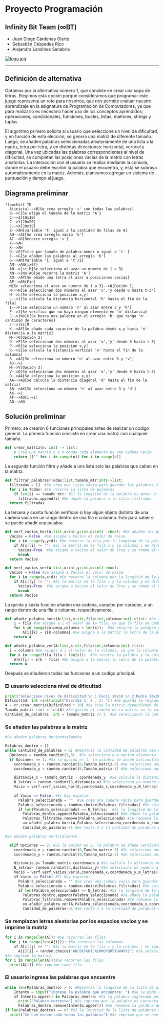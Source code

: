 # Proyecto Programación
## **Infinity Bit Team (∞BT)**
* Juan Diego Cárdenas Olarte
* Sebastián Céspedes Rico
* Alejandra Landines Sanabria

[![logo.jpg](https://i.postimg.cc/pdcVKPsT/logo.jpg)](https://postimg.cc/JyJWLCVV)

-------------
## Definición de alternativa
Optamos por la alternativa número 1, que consiste en crear una sopa de letras. Elegimos esta opción porque consideramos que programar este juego representa un reto para nosotros, que nos permite evaluar nuestro aprendizaje en la asignatura de Programación de Computadores, ya que para realizarlo es necesario hacer uso de los conceptos aprendidos; operaciones, condicionales, funciones, bucles, listas, matrices, strings y tuplas. 

El algoritmo primero solicita al usuario que seleccione un nivel de dificultad, y en función de esta elección, se genera una matriz de diferente tamaño. Luego, se añaden palabras seleccionadas aleatoriamente de una lista a la matriz, letra por letra, y en distintas direcciones: horizontal, vertical y diagonal. Una vez ubicadas las palabras correspondientes al nivel de dificultad, se completan las posiciones vacías de la matriz con letras aleatorias. La interacción con el usuario se realiza mediante la consola, donde el usuario debe escribir la palabra que encuentra, y, esta se subraya automáticamente en la matriz. Además, planeamos agregar un sistema de puntuación y tiempo al juego.

## Diagrama preliminar
```mermaid
flowchart TD
  A(inicio)-->B[Se crea arreglo 's' con todas las palabras]
  B-->C{Se elige el tamaño de la matriz 'A'}
  C-->Z[10x10]
  C-->Y[20x20]
  C-->X[30x30]
  Z-->AH[variable 't' igual a la cantidad de filas de A]
  AH-->AI[Se crea arreglo vacio 'b']
  AI-->D[Recorre arreglo 's']
  Y-->AH
  X-->AH
  D-->E[Fitra por tamaño de palabra menor o igual a 't' ]
  E-->G[Se añaden las palabras al arreglo 'b'] 
  G-->AM[Variable 'i' igual a 't'/2]
  AM-->AN{i>0?}
  AN-->|si|M{Se selecciona al azar un numero de 1 a 3}
  AN-->|No|AO[Se recorre la matriz 'A']
  AO-->AP[Se añade una letra al azar a posiciones vacias]
  AP-->AR(Fin)
  M{Se selecciona al azar un numero de 1 a 3}-->N[Opción 1]
  N-->H[Se seleccionan dos números al azar 'x','y desde 0 hasta t-3']
  H-->L[Se selecciona la posicion x,y]
  L-->I[Se calcula la distancia horizontal 'h' hasta el fin de la fila]
  I-->F[Se selecciona un número 'n' al azar entre 3 y 'h']
  F-->J{Se verifica que no haya ningun elemento en 'n' distancia}
  J-->|No|K[Se busca una palabra en el arreglo 'b' que tenga 'n' cantidad de caracteres]
  J-->|Si|M
  K-->AF[Se añade cada caracter de la palabra desde x,y hasta 'n' distancia a la matriz]
  M-->O[Opción 2]
  O-->P[Se seleccionan dos números al azar 'x','y' desde 0 hasta t-3]
  P-->R[Se selecciona la posicion x,y]
  R-->S[Se calcula la distancia vertical 'v' hasta el fin de la columna]
  S-->AJ[Se selecciona un número 'n' al azar entre 3 y 'v']
  AJ-->J
  M-->V[Opción 3]
  V-->Q[Se seleccionan dos números al azar 'x','y' desde 0 hasta t-3]
  Q-->AA[Se selecciona la posicion x,y]
  AA-->AB[Se calcula la distancia diagonal 'd' hasta el fin de la matriz]
  AB-->AK[Se selecciona un número 'n' al azar entre 3 y 'd']
  AK-->J
  AF-->AQ[i-=1]
  AQ-->AN 
```

## Solución preliminar
Primero, se crearon 6 funciones principales antes de realizar un codigo general. La primera función consiste en crear una matriz con cualquier tamaño.
```python
def crear_matriz(n: int) -> list:
    # Crea una matriz n x n donde cada elemento es una cadena vacía
    return [["" for i in range(n)] for i in range(n)]
```
La segunda función filtra y añade a una lista solo las palabras que caben en la matriz.
```python
def filtrar_palabras(Todas:list,tamaño_mtr:int)->list: 
  filtradas = []  #Se crea una lista vacia para guardar las palabras filtradas
  for i in Todas: #Se recorre la lista de palabras
    if len(i) <= tamaño_mtr: #Si la longitud de la palabra es menor o igual al tamaño de la matriz
      filtradas.append(i) #Se añade la palabra a la lista filtradas
  return filtradas 
```
La tercera y cuarta función verifican si hay algún objeto distinto de una cadena vacía en un rango dentro de una fila o columna. Esto para saber si se puede añadir una palabra.
```python
def verf_vacios_hor(A:list,x:int,y:int,d:int) ->bool: #Se añaden los parametros de la matriz, la fila, la columna y la longitud de la palabra
  Vacios = False  #Se asigna a Vacios el valor de False
  for i in range(y,y+d): #Se recorre la fila por la longitud de la palabra
    if A[x][i] != "": #Si la matriz en la fila x y la columna i es diferente de vacio
      Vacios=True  #Se asigna a Vacios el valor de True y se rompe el ciclo
      break
  return Vacios

def verf_vacios_ver(A:list,x:int,y:int,d:int)->bool:
  Vacios = False #Se asigna a Vacios el valor de False
  for i in range(x,x+d): #Se recorre la columna por la longitud de la palabra
    if A[i][y] != "": #Si la matriz en la fila i y la columna y es diferente de vacio
      Vacios=True  #Se asigna a Vacios el valor de True y se rompe el ciclo
      break
  return Vacios 
```
La quinta y sexta función añaden una cadena, caracter por caracter, a un rango dentro de una fila o columna, respectivamente.
```python
def añadir_palabra_horz(A:list,s:str,fila:int,columna:int)->list: #Se añaden como parametros la matriz, la palabra, la fila y la columna
    i = fila #Se asigna a i el valor de la fila, ya que la fila no cambia
    for k in range(columna,columna + len(s)):  #Se recorre la palabra y la fila.
        A[i][k] = s[k-columna] #Se asigna a la matriz la letra de la palabra en la posicion k-columna
    return A  

def añadir_palabra_ver(A:list,s:str,fila:int,columna:int)->list:
  i = columna #Se asigna a i el valor de la columna, ya que la columna no cambia
  for k in range(fila,fila + len(s)):  #Se recorre la palabra y la columna.
    A[k][i] = s[k - fila] #Se asigna a la matriz la letra de la palabra en la posicion k-fila
  return A  
```
Después se añadieron todas las funciones a un codigo principal.
### El usuario selecciona nivel de dificultad 
```python
print("Seleccione nivel de dificultad:\n 1.Facil 10x10 \n 2.Medio 20x20 \n 3.Dificil 30x30")  #Se le pide al usuario que seleccione el nivel de dificultad
Dificultad: int =int(input("Escriba 1, 2 , 3: ")) #Se guarda la respuesta del usuario en la variable Dificultad
A = cr.crear_matriz(Dificultad * 10) #Se crea la matriz dependiendo de la dificultad seleccionada por el usuario
Tamaño_matriz :int = len(A) #Se guarda el tamaño de la matriz en la variable Tamaño_matriz #Se crea una lista con las palabras filtradas
Cantidad_de_palabras :int = Tamaño_matriz // 2  #Se seleccionan la cantidad de palabras que se van a añadir a la matriz
```
### Se añaden las palabras a la matriz
```python
#Se añaden palabras horizontalmente.

Palabras_dentro = []
while Cantidad_de_palabras > 0: #Mientras la cantidad de palabras sea mayor a 0
  Opciones = random.randint(1,3)  #Se selecciona una opcion aleatoria
  if Opciones == 1: #Si la opcion es 1, la palabra se añade horizontalmente
    coordenada_x = random.randint(0,Tamaño_matriz-3) #Se selecciona una coordenada x aleatoria
    coordenada_y = random.randint(0,Tamaño_matriz-3) #Se selecciona una coordenada y aleatoria

    distancia_x = Tamaño_matriz - coordenada_y  #Se calcula la distancia en x hasta el final de la fila
    N_letras = random.randint(3,distancia_x) #Se selecciona un numero aleatorio de letras entre 3 y la distancia en x
    Vacio = verf.verf_vacios_hor(A,coordenada_x,coordenada_y,N_letras) #Se verifica si hay espacio para añadir la palabra
    
    if Vacio == False: #Si hay espacio:
      Palabra_seleccionada = ""  #Se crea una cadena vacia para guardar la palabra seleccionada
      Palabra_seleccionada = random.choice(Palabras_filtradas) #Se selecciona una palabra aleatoria
      if len(Palabra_seleccionada) == N_letras:  #Si la longitud de la palabra seleccionada es igual a un numero aleatorio N_letras
        Palabras_dentro.append(Palabra_seleccionada) #Se añade la palabra a la lista de palabras dentro
        Palabras_filtradas.remove(Palabra_seleccionada) #Se remueve la palabra de la lista de palabras filtradas
        an.añadir_palabra_horz(A,Palabra_seleccionada,coordenada_x,coordenada_y) #Se añade la palabra a la matriz usando como parametros la matriz, la palabra, la fila y la columna  
        Cantidad_de_palabras-=1 #Se resta 1 a la cantidad de palabras que se van a añadir a la matriz

#Se añaden palabras verticalmente.

  elif Opciones == 2: #Si la opcion es 2, la palabra se añade verticalmente
    coordenada_x = random.randint(0,Tamaño_matriz-3) #Se selecciona una coordenada x aleatoria
    coordenada_y = random.randint(0,Tamaño_matriz-3) #Se selecciona una coordenada y aleatoria

    distancia_y= Tamaño_matriz-coordenada_x #Se calcula la distancia en y hasta el final de la columna
    N_letras= random.randint(3,distancia_y) #Se selecciona un numero aleatorio de letras entre 3 y la distancia en y
    Vacio = verf.verf_vacios_ver(A,coordenada_x,coordenada_y,N_letras) #Se verifica si hay espacio para añadir la palabra
    if Vacio == False: #Si hay espacio:
      Palabra_seleccionada = "" #Se crea una cadena vacia para guardar la palabra seleccionada
      Palabra_seleccionada = random.choice(Palabras_filtradas) #Se selecciona una palabra aleatoria
      if len(Palabra_seleccionada) == N_letras: #Si la longitud de la palabra seleccionada es igual a un numero aleatorio N_letras
        Palabras_dentro.append(Palabra_seleccionada) #Se añade la palabra a la lista de palabras dentro
        Palabras_filtradas.remove(Palabra_seleccionada) #Se remueve la palabra de la lista de palabras filtradas
        an.añadir_palabra_ver(A,Palabra_seleccionada,coordenada_x,coordenada_y) #Se añade la palabra a la matriz usando como parametros la matriz, la palabra, la fila y la columna 
        Cantidad_de_palabras-=1 #Se resta 1 a la cantidad de palabras que se van a añadir a la matriz
```
### Se remplazan letras aleatorias por los espacios vacios y se imprime la matriz
```python
for i in range(len(A)): #Se recorren las filas
  for j in range(len(A[i])): #Se recorren las columnas
    if A[i][j] == "": #Si la matriz en la fila i y la columna j es igual a una cadena vacia
      A[i][j] = random.choice("ABCDEFGHIJKLMNOPQRSTUVWXYZ") #Se selecciona una letra aleatoria y se añade a la matriz
#Se imprime la matriz
for i in range(len(A)):#Se recorren las filas
  print(A[i]) #Se imprime cada fila
```
### El usuario ingresa las palabras que encuentre 
```python
while len(Palabras_dentro) > 0: #Mientras la longitud de la lista de palabras dentro de la matriz sea mayor a 0
    Intento = input("Ingrese la palabra que encuentre: ") #Se le pide al usuario que ingrese una palabra
    if Intento.upper() in Palabras_dentro: #Si la palabra ingresada por el usuario esta en la lista de palabras dentro
      print("Palabra correcta") #Se imprime que la palabra es correcta
      Palabras_dentro.remove(Intento.upper()) #Se remueve la palabra de la lista de palabras dentro
if len(Palabras_dentro) == 0: #Si la longitud de la lista de palabras dentro es igual a 0
  print("Se han encontrado todas las palabras") #Se imprime que se han encontrado todas las palabras
```
